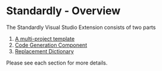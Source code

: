 # Standardly - Overview

The Standardly Visual Studio Extension consists of two parts
1. [A multi-project template](1.%20Multi-Project%20Template.md)
2. [Code Generation Component](2.%20Code%20Generation.md)
3. [Replacement Dictionary](3.%20Replacement%20Dictionary.md)

Please see each section for more details.
